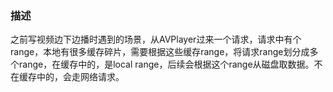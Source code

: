 ### 描述
之前写视频边下边播时遇到的场景，从AVPlayer过来一个请求，请求中有个range，本地有很多缓存碎片，需要根据这些缓存range，将请求range划分成多个range，在缓存中的，是local range，后续会根据这个range从磁盘取数据。不在缓存中的，会走网络请求。
